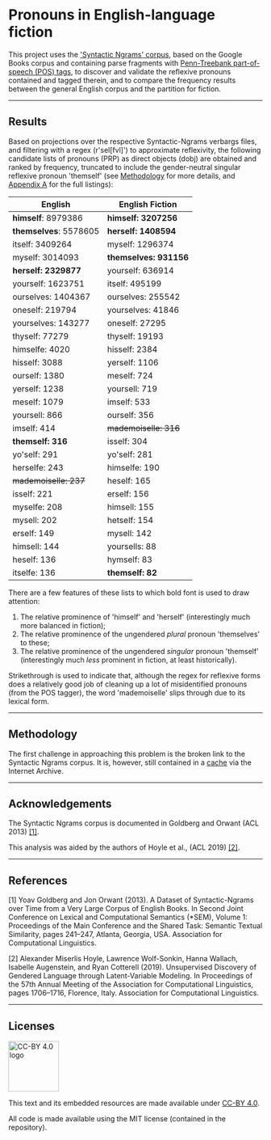# Pronouns in English-language fiction
This project uses the ['Syntactic Ngrams' corpus](https://docs.google.com/document/d/14PWeoTkrnKk9H8_7CfVbdvuoFZ7jYivNTkBX2Hj7qLw/), 
based on the Google Books corpus and containing parse fragments with [Penn-Treebank part-of-speech (POS) tags](https://www.ling.upenn.edu/courses/Fall_2003/ling001/penn_treebank_pos.html), 
to discover and validate the reflexive pronouns contained and tagged therein, 
and to compare the frequency results between the general English corpus and the partition for fiction.

***

## Results

Based on projections over the respective Syntactic-Ngrams verbargs files, 
and filtering with a regex (r'sel\[fvl\]') to approximate reflexivity, 
the following candidate lists of pronouns (PRP) as direct objects (dobj) are obtained and ranked by frequency,
truncated to include the gender-neutral singular reflexive pronoun 'themself'
(see [Methodology](#methodology) for more details, and [Appendix A](#appendixA) for the full listings):

| **English**      | **English Fiction** |
|------------------|---------------------|
| **himself**: 8979386 |**himself: 3207256**
| **themselves**: 5578605|**herself: 1408594**
| itself: 3409264|myself: 1296374
| myself: 3014093|**themselves: 931156**
| **herself: 2329877**|yourself: 636914
| yourself: 1623751|itself: 495199
| ourselves: 1404367|ourselves: 255542
| oneself: 219794|yourselves: 41846
| yourselves: 143277|oneself: 27295
| thyself: 77279|thyself: 19193
| himselfe: 4020|hisself: 2384
| hisself: 3088|yerself: 1106
| ourself: 1380|meself: 724
| yerself: 1238|yoursell: 719
| meself: 1079|imself: 533
| yoursell: 866|ourself: 356
| imself: 414|~~mademoiselle: 316~~
| **themself: 316**|isself: 304
| yo'self: 291|yo'self: 281
| herselfe: 243|himselfe: 190
| ~~mademoiselle: 237~~|heself: 165
| isself: 221|erself: 156
| myselfe: 208|himsell: 155
| mysell: 202|hetself: 154
| erself: 149|mysell: 142
| himsell: 144|yoursells: 88
| heself: 136|hymself: 83
| itselfe: 136|**themself: 82**

There are a few features of these lists to which bold font is used to draw attention:
1. The relative prominence of 'himself' and 'herself' (interestingly much more balanced in fiction);
2. The relative prominence of the ungendered _plural_ pronoun 'themselves' to these;
3. The relative prominence of the ungendered _singular_ pronoun 'themself' (interestingly much _less_ prominent in fiction, at least historically).

Strikethrough is used to indicate that, although the regex for reflexive forms does a relatively good job of cleaning up a lot of misidentified pronouns (from the POS tagger), the word 'mademoiselle' slips through due to its lexical form.

***

## Methodology
<a id="methodology"></a>
  
The first challenge in approaching this problem is the broken link to the Syntactic Ngrams corpus. It is, however, still contained in a [cache](https://web.archive.org/web/20210621193950/https://storage.googleapis.com/books/syntactic-ngrams/index.html) via the Internet Archive.

***

## Acknowledgements

The Syntactic Ngrams corpus is documented in Goldberg and Orwant (ACL 2013) [[1]](#1).

This analysis was aided by the authors of Hoyle et al., (ACL 2019) [[2]](#2).

***

## References

<a id="1">[1]</a> 
Yoav Goldberg and Jon Orwant (2013). 
A Dataset of Syntactic-Ngrams over Time from a Very Large Corpus of English Books.
In Second Joint Conference on Lexical and Computational Semantics (*SEM), Volume 1: 
Proceedings of the Main Conference and the Shared Task: Semantic Textual Similarity, 
pages 241–247, 
Atlanta, Georgia, USA. 
Association for Computational Linguistics.

<a id="2">[2]</a> 
Alexander Miserlis Hoyle, Lawrence Wolf-Sonkin, Hanna Wallach, Isabelle Augenstein, and Ryan Cotterell (2019). 
Unsupervised Discovery of Gendered Language through Latent-Variable Modeling. 
In Proceedings of the 57th Annual Meeting of the Association for Computational Linguistics, 
pages 1706–1716, 
Florence, Italy. 
Association for Computational Linguistics.

***

## Licenses

<img src="https://mirrors.creativecommons.org/presskit/buttons/88x31/png/by.png" alt="CC-BY 4.0 logo" width="100"/>

This text and its embedded resources are made available under [CC-BY 4.0](https://creativecommons.org/licenses/by/4.0/).

All code is made available using the MIT license (contained in the repository).
